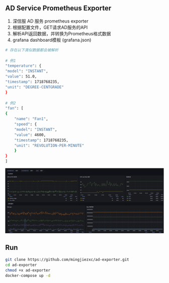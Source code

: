 
## AD Service Prometheus Exporter
1. 深信服 AD 服务 prometheus exporter 
2. 根据配置文件，GET请求AD服务的API
3. 解析API返回数据，并转换为Prometheus格式数据
4. grafana dashboard模板 (grafana.json)

```bash
# 存在以下类似数据都会被解析

# 例1
"temperature": {
"model": "INSTANT",
"value": 51.0,
"timestamp": 1718768235,
"unit": "DEGREE-CENTGRADE"
}

# 例2
"fan": [
{
    "name": "Fan1",
    "speed": {
    "model": "INSTANT",
    "value": 4600,
    "timestamp": 1718768235,
    "unit": "REVOLUTION-PER-MINUTE"
    }
}
]

```

![](./grafana_tmpl.png)

## Run
```bash
git clone https://github.com/mingjiezxc/ad-exporter.git
cd ad-exporter
chmod +x ad-exporter
docker-compose up -d
```